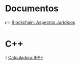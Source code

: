 # Documentos

&#128073; [Blockchain: Aspectos Jurídicos](https://SprintWithCarlos.github.io/courses/blockchain-juridico/)

# C++
&#57356; [Calculadora IRPF](https://gist.github.com/cmarchena/0a19ea91c0a7fd4d2d31ee49168412cd)
